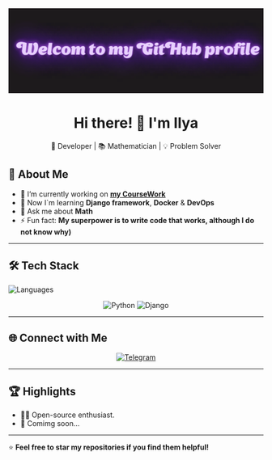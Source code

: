 <div align="center">
  <img src="images/header.gif" style="max-width: 100%;" alt="Welcome to my Github Profile" />
  <h1>Hi there! 👋 I'm <strong>Ilya</strong></h1>
  <p>🚀 Developer | 📚️ Mathematician | 💡 Problem Solver</p>
</div>

## 📜 About Me
- 🔭 I’m currently working on **[my CourseWork](https://github.com/safronCode/tgbot-voicerelay)**
- 🌱 Now I`m learning **Django framework**, **Docker** & **DevOps**
- 💬 Ask me about **Math**
- ⚡ Fun fact: **My superpower is to write code that works, although I do not know why)**

---

## 🛠️ Tech Stack
![Languages](https://img.shields.io/badge/-Languages%20&%20Tools-black?style=for-the-badge)
<p align="center">
  <img src="https://img.shields.io/badge/-Python-3776AB?style=for-the-badge&logo=python&logoColor=white" alt="Python"/>
  <img src="https://img.shields.io/badge/-Django-092E20?style=for-the-badge&logo=django&logoColor=white" alt="Django"/>
  
---

## 🌐 Connect with Me
<p align="center">
  <a href="https://t.me/ogPow3r" target="_blank">
    <img src="https://img.shields.io/badge/-Telegram-26A5E4?style=for-the-badge&logo=telegram&logoColor=white" alt="Telegram"/>
</a>
</p>

---


## 🏆 Highlights
- 👩‍💻 Open-source enthusiast.
- 🌟 Comimg soon... 
---

⭐ **Feel free to star my repositories if you find them helpful!**
